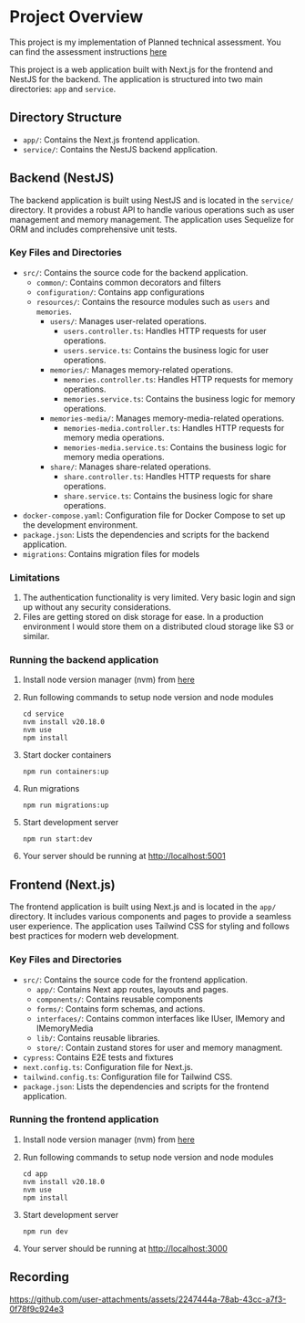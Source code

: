 # Project Overview

This project is my implementation of Planned technical assessment. You can find the assessment instructions [here](./ASSESSMENT.md)

This project is a web application built with Next.js for the frontend and NestJS for the backend. The application is structured into two main directories: `app` and `service`.

## Directory Structure

- `app/`: Contains the Next.js frontend application.
- `service/`: Contains the NestJS backend application.

## Backend (NestJS)

The backend application is built using NestJS and is located in the `service/` directory. It provides a robust API to handle various operations such as user management and memory management. The application uses Sequelize for ORM and includes comprehensive unit tests.

### Key Files and Directories

- `src/`: Contains the source code for the backend application.
  - `common/`: Contains common decorators and filters
  - `configuration/`: Contains app configurations
  - `resources/`: Contains the resource modules such as `users` and `memories`.
    - `users/`: Manages user-related operations.
      - `users.controller.ts`: Handles HTTP requests for user operations.
      - `users.service.ts`: Contains the business logic for user operations.
    - `memories/`: Manages memory-related operations.
      - `memories.controller.ts`: Handles HTTP requests for memory operations.
      - `memories.service.ts`: Contains the business logic for memory operations.
    - `memories-media/`: Manages memory-media-related operations.
      - `memories-media.controller.ts`: Handles HTTP requests for memory media operations.
      - `memories-media.service.ts`: Contains the business logic for memory media operations.
    - `share/`: Manages share-related operations.
      - `share.controller.ts`: Handles HTTP requests for share operations.
      - `share.service.ts`: Contains the business logic for share operations.
- `docker-compose.yaml`: Configuration file for Docker Compose to set up the development environment.
- `package.json`: Lists the dependencies and scripts for the backend application.
- `migrations`: Contains migration files for models

### Limitations

1. The authentication functionality is very limited. Very basic login and sign up without any security considerations.
2. Files are getting stored on disk storage for ease. In a production environment I would store them on a distributed cloud storage like S3 or similar.

### Running the backend application

1.  Install node version manager (nvm) from [here](https://github.com/nvm-sh/nvm#install--update-script)
2.  Run following commands to setup node version and node modules

        cd service
        nvm install v20.18.0
        nvm use
        npm install

3.  Start docker containers

        npm run containers:up

4.  Run migrations

        npm run migrations:up

5.  Start development server

        npm run start:dev

6.  Your server should be running at [http://localhost:5001](http://localhost:5001)

## Frontend (Next.js)

The frontend application is built using Next.js and is located in the `app/` directory. It includes various components and pages to provide a seamless user experience. The application uses Tailwind CSS for styling and follows best practices for modern web development.

### Key Files and Directories

- `src/`: Contains the source code for the frontend application.
  - `app/`: Contains Next app routes, layouts and pages.
  - `components/`: Contains reusable components
  - `forms/`: Contains form schemas, and actions.
  - `interfaces/`: Contains common interfaces like IUser, IMemory and IMemoryMedia
  - `lib/`: Contains reusable libraries.
  - `store/`: Contain zustand stores for user and memory managment.
- `cypress`: Contains E2E tests and fixtures
- `next.config.ts`: Configuration file for Next.js.
- `tailwind.config.ts`: Configuration file for Tailwind CSS.
- `package.json`: Lists the dependencies and scripts for the frontend application.

### Running the frontend application

1.  Install node version manager (nvm) from [here](https://github.com/nvm-sh/nvm#install--update-script)
2.  Run following commands to setup node version and node modules

        cd app
        nvm install v20.18.0
        nvm use
        npm install

3.  Start development server

        npm run dev

4.  Your server should be running at [http://localhost:3000](http://localhost:3000)

## Recording

https://github.com/user-attachments/assets/2247444a-78ab-43cc-a7f3-0f78f9c924e3
